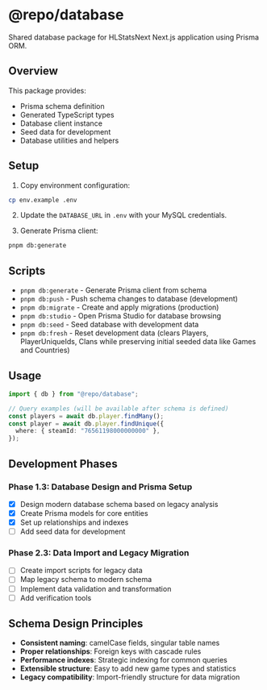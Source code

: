 # @repo/database

Shared database package for HLStatsNext Next.js application using Prisma ORM.

## Overview

This package provides:

- Prisma schema definition
- Generated TypeScript types
- Database client instance
- Seed data for development
- Database utilities and helpers

## Setup

1. Copy environment configuration:

```bash
cp env.example .env
```

2. Update the `DATABASE_URL` in `.env` with your MySQL credentials.

3. Generate Prisma client:

```bash
pnpm db:generate
```

## Scripts

- `pnpm db:generate` - Generate Prisma client from schema
- `pnpm db:push` - Push schema changes to database (development)
- `pnpm db:migrate` - Create and apply migrations (production)
- `pnpm db:studio` - Open Prisma Studio for database browsing
- `pnpm db:seed` - Seed database with development data
- `pnpm db:fresh` - Reset development data (clears Players, PlayerUniqueIds, Clans while preserving initial seeded data like Games and Countries)

## Usage

```typescript
import { db } from "@repo/database";

// Query examples (will be available after schema is defined)
const players = await db.player.findMany();
const player = await db.player.findUnique({
  where: { steamId: "76561198000000000" },
});
```

## Development Phases

### Phase 1.3: Database Design and Prisma Setup

- [x] Design modern database schema based on legacy analysis
- [x] Create Prisma models for core entities
- [x] Set up relationships and indexes
- [ ] Add seed data for development

### Phase 2.3: Data Import and Legacy Migration

- [ ] Create import scripts for legacy data
- [ ] Map legacy schema to modern schema
- [ ] Implement data validation and transformation
- [ ] Add verification tools

## Schema Design Principles

- **Consistent naming**: camelCase fields, singular table names
- **Proper relationships**: Foreign keys with cascade rules
- **Performance indexes**: Strategic indexing for common queries
- **Extensible structure**: Easy to add new game types and statistics
- **Legacy compatibility**: Import-friendly structure for data migration

